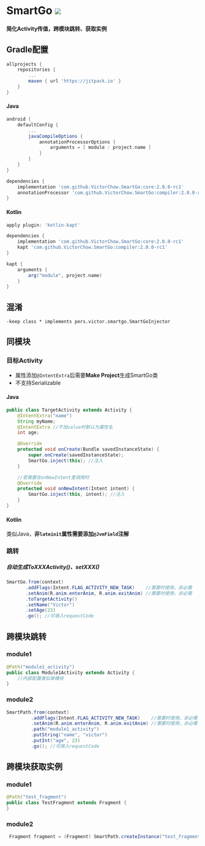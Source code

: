# SmartGo  [![](https://jitpack.io/v/VictorChow/SmartGo.svg)](https://jitpack.io/#VictorChow/SmartGo)

#### 简化Activity传值，跨模块跳转、获取实例

## Gradle配置

```groovy
allprojects {
    repositories {
        ...
        maven { url 'https://jitpack.io' }
    }
}
```

#### Java

```groovy
android {
    defaultConfig {
        ...
        javaCompileOptions {
            annotationProcessorOptions {
                arguments = [ module : project.name ]
            }
        }
    }
}

dependencies {
    implementation 'com.github.VictorChow.SmartGo:core:2.0.0-rc1'
    annotationProcessor 'com.github.VictorChow.SmartGo:compiler:2.0.0-rc1'
}
```
#### Kotlin

```groovy
apply plugin: 'kotlin-kapt'

dependencies {
    implementation 'com.github.VictorChow.SmartGo:core:2.0.0-rc1'
    kapt 'com.github.VictorChow.SmartGo:compiler:2.0.0-rc1'
}

kapt {
    arguments {
        arg("module", project.name)
    }
}
```

## 混淆

```
-keep class * implements pers.victor.smartgo.SmartGoInjector
```

## 同模块

### 目标Activity

- 属性添加`@IntentExtra`后需要**Make Project**生成SmartGo类
- 不支持Serializable

#### Java

```java
public class TargetActivity extends Activity {
    @IntentExtra("name")
    String myName; 
    @IntentExtra //不加value时默认为属性名
    int age;

    @Override
    protected void onCreate(Bundle savedInstanceState) {
        super.onCreate(savedInstanceState);
        SmartGo.inject(this); //注入
    }

    //若需要在onNewIntent里调用时
    @Override
    protected void onNewIntent(Intent intent) {
        SmartGo.inject(this, intent); //注入
    }
}
```

#### Kotlin

类似Java，**非`lateinit`属性需要添加`@JvmField`注解**

### 跳转

##### 自动生成ToXXXActivity()、setXXX()

```java
SmartGo.from(context)
       .addFlags(Intent.FLAG_ACTIVITY_NEW_TASK)    //需要时使用，非必需
       .setAnim(R.anim.enterAnim, R.anim.exitAnim) //需要时使用，非必需
       .toTargetActivity()
       .setName("Victor")
       .setAge(23)
       .go(); //可填入requestCode
```

## 跨模块跳转

### module1

```java
@Path("module1_activity")
public class Module1Activity extends Activity {
    //内部配置类似单模块
}
```

### module2

```java
SmartPath.from(context)
         .addFlags(Intent.FLAG_ACTIVITY_NEW_TASK)    //需要时使用，非必需
         .setAnim(R.anim.enterAnim, R.anim.exitAnim) //需要时使用，非必需
         .path("module1_activity")
         .putString("name", "victor")
         .putInt("age", 23)
         .go(); //可填入requestCode
```

## 跨模块获取实例

### module1

```java
@Path("test_fragment")
public class TestFragment extends Fragment {
}
```

### module2

```java
 Fragment fragment = (Fragment) SmartPath.createInstance("test_fragment");
```